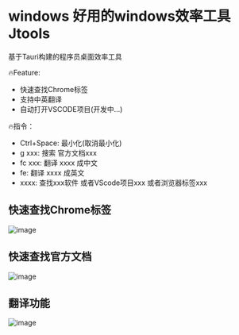 # windows 好用的windows效率工具 Jtools

基于Tauri构建的程序员桌面效率工具

🔥Feature:
  + 快速查找Chrome标签
  + 支持中英翻译
  + 自动打开VSCODE项目(开发中...)

🔥指令：
  + Ctrl+Space: 最小化(取消最小化)
  + g xxx: 搜索 官方文档xxx
  + fc xxx: 翻译 xxxx 成中文
  + fe: 翻译 xxxx 成英文
  + xxxx: 查找xxx软件 或者VScode项目xxx 或者浏览器标签xxx

## 快速查找Chrome标签

![image](https://github.com/pengshengjie/jtools/assets/117100743/856e5bab-5eb2-4ed3-908f-1d45583126bf)

## 快速查找官方文档

![image](https://github.com/pengshengjie/jtools/assets/117100743/780e7984-0996-47a7-949d-27c1dbbb66a5)


## 翻译功能

![image](https://github.com/pengshengjie/jtools/assets/117100743/d8c0f6c5-9697-4056-a17c-7d67778bc550)
